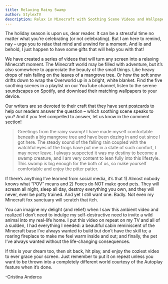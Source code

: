 ```yaml
---
title: Relaxing Rainy Swamp
author: StylexTV
description: Relax in Minecraft with Soothing Scene Videos and Wallpapers!
---
```

The holiday season is upon us, dear reader. It can be a stressful time no matter what you’re celebrating (or not celebrating). But I am here to remind, nay – urge you to relax that mind and unwind for a moment. And lo and behold, I just happen to have some gifts that will help you with that!

We have created a series of videos that will turn any screen into a relaxing Minecraft moment. The Minecraft world may be filled with adventure, but it’s also somewhere to appreciate the beauty of the small things. Like heavy drops of rain falling on the leaves of a mangrove tree. Or how the soft snow drifts down to wrap the Overworld up in a bright, white blanket. Find the five soothing scenes in a playlist on our YouTube channel, listen to the serene soundscapes on Spotify, and download their matching wallpapers to your device.

Our writers are so devoted to their craft that they have sent postcards to help our readers answer the question – which soothing scene speaks to you? And if you feel compelled to answer, let us know in the comment section!

> Greetings from the rainy swamp! I have made myself comfortable beneath a big mangrove tree and have been dozing in and out since I got here. The steady sound of the falling rain coupled with the watchful eyes of the frogs have put me in a state of such comfort, I may never leave. I always suspected it was my destiny to become a swamp creature, and I am very content to lean fully into this lifestyle. This swamp is big enough for the both of us, so make yourself comfortable and enjoy the pitter patter. 

If there’s anything I’ve learned from social media, it’s that 1) Almost nobody knows what “POV” means and 2) Foxes do NOT make good pets. They will scream all night, sleep all day, destroy everything you own, and they will never, ever be potty trained. And yet I still want one. Badly. Not even my Minecraft fox sanctuary will scratch that itch.

You can imagine my delight (and relief) when I saw this ambient video and realized I don’t need to indulge my self-destructive need to invite a wild animal into my real-life home. I put this video on repeat on my TV and all of a sudden, I had everything I needed: a beautiful cabin reminiscent of the Minecraft base I’ve always wanted to build but don’t have the skill to; a roaring fireplace to make me feel warm inside and out; and finally, the pet I’ve always wanted without the life-changing consequences.

If this is your dream too, then sit back, hit play, and enjoy the coziest video to ever grace your screen. Just remember to put it on repeat unless you want to be thrown into a completely different world courtesy of the Autoplay feature when it’s done.

-Cristina Anderca